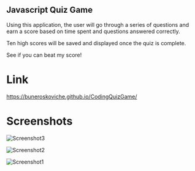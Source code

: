 ## Javascript Quiz Game
Using this application, the user will go through a series of questions and earn a score based on time spent and questions answered correctly.

Ten high scores will be saved and displayed once the quiz is complete. 

See if you can beat my score!

# Link
https://buneroskoviche.github.io/CodingQuizGame/

# Screenshots
![Screenshot3](https://user-images.githubusercontent.com/80650523/118410753-55e97680-b64e-11eb-82bd-34ddd41e50ce.PNG)

![Screenshot2](https://user-images.githubusercontent.com/80650523/118410760-5eda4800-b64e-11eb-9149-0352c058fc6c.PNG)

![Screenshot1](https://user-images.githubusercontent.com/80650523/118410780-731e4500-b64e-11eb-9b84-6ebd0c123f0f.PNG)
